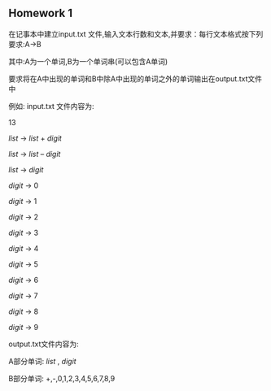 
## Homework 1

在记事本中建立input.txt 文件,输入文本行数和文本,并要求：每行文本格式按下列要求:A->B

其中:A为一个单词,B为一个单词串(可以包含A单词)

要求将在A中出现的单词和B中除A中出现的单词之外的单词输出在output.txt文件中

例如:  input.txt 文件内容为:

13

_list_ -> _list_ + _digit_

_list_ -> _list_ – _digit_

_list_ -> _digit_

_digit_ -> 0

_digit_ -> 1

_digit_ -> 2

_digit_ -> 3

_digit_ -> 4

_digit_ -> 5

_digit_ -> 6

_digit_ -> 7

_digit_ -> 8

_digit_ -> 9

output.txt文件内容为:

A部分单词: _list_ , _digit_

B部分单词: +,-,0,1,2,3,4,5,6,7,8,9
